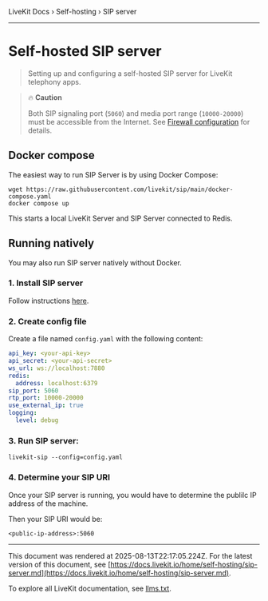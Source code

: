LiveKit Docs › Self-hosting › SIP server

---

# Self-hosted SIP server

> Setting up and configuring a self-hosted SIP server for LiveKit telephony apps.

> 🔥 **Caution**
> 
> Both SIP signaling port (`5060`) and media port range (`10000-20000`) must be accessible from the Internet. See [Firewall configuration](https://docs.livekit.io/home/self-hosting/ports-firewall.md) for details.

## Docker compose

The easiest way to run SIP Server is by using Docker Compose:

```shell
wget https://raw.githubusercontent.com/livekit/sip/main/docker-compose.yaml
docker compose up

```

This starts a local LiveKit Server and SIP Server connected to Redis.

## Running natively

You may also run SIP server natively without Docker.

### 1. Install SIP server

Follow instructions [here](https://github.com/livekit/sip/#running-locally).

### 2. Create config file

Create a file named `config.yaml` with the following content:

```yaml
api_key: <your-api-key>
api_secret: <your-api-secret>
ws_url: ws://localhost:7880
redis:
  address: localhost:6379
sip_port: 5060
rtp_port: 10000-20000
use_external_ip: true
logging:
  level: debug

```

### 3. Run SIP server:

```shell
livekit-sip --config=config.yaml

```

### 4. Determine your SIP URI

Once your SIP server is running, you would have to determine the publilc IP address of the machine.

Then your SIP URI would be:

```
<public-ip-address>:5060

```

---

This document was rendered at 2025-08-13T22:17:05.224Z.
For the latest version of this document, see [https://docs.livekit.io/home/self-hosting/sip-server.md](https://docs.livekit.io/home/self-hosting/sip-server.md).

To explore all LiveKit documentation, see [llms.txt](https://docs.livekit.io/llms.txt).